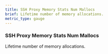 ```yaml
---
title: SSH Proxy Memory Stats Num Mallocs
brief: Lifetime number of memory allocations.
metric_type: gauge
---
```


### SSH Proxy Memory Stats Num Mallocs

Lifetime number of memory allocations.